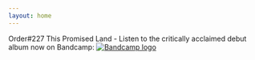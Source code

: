 ```yaml
---
layout: home
---
```


Order#227 This Promised Land - Listen to the critically acclaimed debut album now on Bandcamp:
[![Bandcamp logo]({{site.baseurl}}/img/bandcamp-logotype-light-128.png)](https://order227.bandcamp.com/album/this-promised-land)